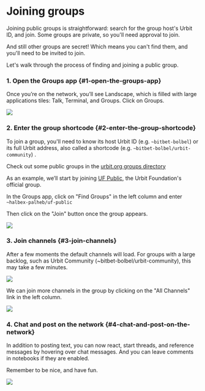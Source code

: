 # Joining groups

Joining public groups is straightforward: search for the group host's Urbit ID, and join. Some groups are private, so you'll need approval to join.

And still other groups are secret!  Which means you can't find them, and you'll need to be invited to join.

Let's walk through the process of finding and joining a public group.


### 1. Open the Groups app {#1-open-the-groups-app}

Once you’re on the network, you’ll see Landscape, which is filled with large applications tiles: Talk, Terminal, and Groups. Click on Groups.

![](https://media.urbit.org/site/getting-started/get-oriented.png)

### 2. Enter the group shortcode {#2-enter-the-group-shortcode}

To join a group, you'll need to know its host Urbit ID (e.g. `~bitbet-bolbel`) or its full Urbit address, also called a shortcode (e.g. `~bitbet-bolbel/urbit-community`) .

Check out some public groups in the [urbit.org groups directory](https://urbit.org/ecosystem?type=groups)

As an example, we’ll start by joining [UF Public](https://urbit.org/groups/~halbex-palheb/uf-public), the Urbit Foundation's official group.

In the Groups app, click on "Find Groups" in the left column and enter `~halbex-palheb/uf-public`

Then click on the "Join" button once the group appears.

![](https://media.urbit.org/site/additional-guides/groups-2.png)


### 3. Join channels {#3-join-channels}

After a few moments the default channels will load. For groups with a large backlog, such as Urbit Community (~bitbet-bolbel/urbit-community), this may take a few minutes.

![](https://media.urbit.org/site/additional-guides/groups-3.png)


We can join more channels in the group by clicking on the "All Channels" link in the left column.

![](https://media.urbit.org/site/additional-guides/groups-5.png)



### 4. Chat and post on the network {#4-chat-and-post-on-the-network}

In addition to posting text, you can now react, start threads, and reference messages by hovering over chat messages.  And you can leave comments in notebooks if they are enabled.

Remember to be nice, and have fun.

![](https://media.urbit.org/site/additional-guides/groups-4.png)
